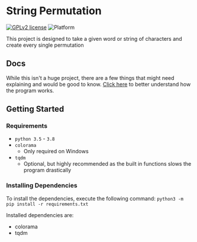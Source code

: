 # String Permutation

[![GPLv2 license](https://img.shields.io/badge/License-GPLv2-blue.svg)](https://www.gnu.org/licenses/old-licenses/gpl-2.0.en.html)
![Platform](https://img.shields.io/badge/platform-macos|linux|windows-lightgrey)

This project is designed to take a given word or string of characters and create every single permutation

## Docs

While this isn't a huge project, there are a few things that might need explaining and would be good to know. [Click here](https://github.com/StrangeRanger/string-permutation/wiki) to better understand how the program works.

## Getting Started

### Requirements

* `python 3.5` - `3.8`
* `colorama`
  * Only required on Windows
* `tqdm`
  * Optional, but highly recommended as the built in functions slows the program drastically

### Installing Dependencies

To install the dependencies, execute the following command: `python3 -m pip install -r requirements.txt`

Installed dependencies are:

* colorama
* tqdm
